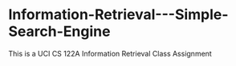 # Information-Retrieval---Simple-Search-Engine
This is a UCI CS 122A Information Retrieval Class Assignment
